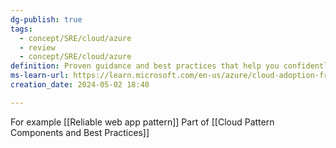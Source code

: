 ```yaml
---
dg-publish: true
tags:
  - concept/SRE/cloud/azure
  - review
  - concept/SRE/cloud/azure
definition: Proven guidance and best practices that help you confidently adopt the cloud and achieve business outcomes.
ms-learn-url: https://learn.microsoft.com/en-us/azure/cloud-adoption-framework/
creation_date: 2024-05-02 18:40

---
```

For example [[Reliable web app pattern]]
Part of [[Cloud Pattern Components and Best Practices]]
